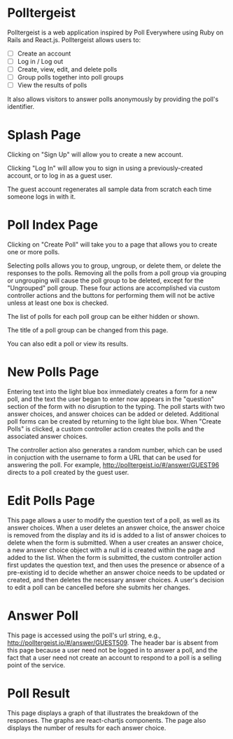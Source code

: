 # Polltergeist

Polltergeist is a web application inspired by Poll Everywhere using Ruby on Rails and React.js.  Polltergeist allows users to:

<!-- This is a Markdown checklist. Use it to keep track of your progress! -->

- [ ] Create an account
- [ ] Log in / Log out
- [ ] Create, view, edit, and delete polls
- [ ] Group polls together into poll groups
- [ ] View the results of polls

It also allows visitors to answer polls anonymously by providing the poll's identifier.

# Splash Page

Clicking on "Sign Up" will allow you to create a new account.

Clicking "Log In" will allow you to sign in using a previously-created account, or to log in as a guest user.

The guest account regenerates all sample data from scratch each time someone logs in with it.

# Poll Index Page

Clicking on "Create Poll" will take you to a page that allows you to create one or more polls.

Selecting polls allows you to group, ungroup, or delete them, or delete the responses to the polls.  Removing all the polls from a poll group via grouping or ungrouping will cause the poll group to be deleted, except for the "Ungrouped" poll group.  These four actions are accomplished via custom controller actions and the buttons for performing them will not be active unless at least one box is checked.

The list of polls for each poll group can be either hidden or shown.

The title of a poll group can be changed from this page.

You can also edit a poll or view its results.

# New Polls Page

Entering text into the light blue box immediately creates a form for a new poll, and the text the user began to enter now appears in the "question" section of the form with no disruption to the typing.  The poll starts with two answer choices, and answer choices can be added or deleted.  Additional poll forms can be created by returning to the light blue box.  When "Create Polls" is clicked, a custom controller action creates the polls and the associated answer choices.

The controller action also generates a random number, which can be used in conjuction with the username to form a URL that can be used for answering the poll.  For example, http://polltergeist.io/#/answer/GUEST96 directs to a poll created by the guest user.

# Edit Polls Page

This page allows a user to modify the question text of a poll, as well as its answer choices.  When a user deletes an answer choice, the answer choice is removed from the display and its id is added to a list of answer choices to delete when the form is submitted.  When a user creates an answer choice, a new answer choice object with a null id is created within the page and added to the list.  When the form is submitted, the custom controller action first updates the question text, and then uses the presence or absence of a pre-existing id to decide whether an answer choice needs to be updated or created, and then deletes the necessary answer choices.  A user's decision to edit a poll can be cancelled before she submits her changes.

# Answer Poll

This page is accessed using the poll's url string, e.g., http://polltergeist.io/#/answer/GUEST509.  The header bar is absent from this page because a user need not be logged in to answer a poll, and the fact that a user need not create an account to respond to a poll is a selling point of the service.

# Poll Result

This page displays a graph of that illustrates the breakdown of the responses.  The graphs are react-chartjs components.  The page also displays the number of results for each answer choice.
